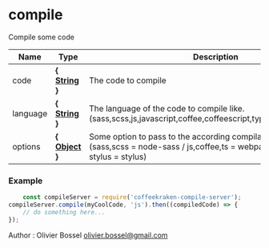 # compile

Compile some code


Name  |  Type  |  Description  |  Status  |  Default
------------  |  ------------  |  ------------  |  ------------  |  ------------
code  |  **{ [String](https://developer.mozilla.org/fr/docs/Web/JavaScript/Reference/Objets_globaux/String) }**  |  The code to compile  |  required  |
language  |  **{ [String](https://developer.mozilla.org/fr/docs/Web/JavaScript/Reference/Objets_globaux/String) }**  |  The language of the code to compile like. (sass,scss,js,javascript,coffee,coffeescript,typescript,ts,stylus,styl)  |  required  |
options  |  **{ [Object](https://developer.mozilla.org/fr/docs/Web/JavaScript/Reference/Objets_globaux/Object) }**  |  Some option to pass to the according compilation package bellow. (sass,scss = node-sass / js,coffee,ts = webpack with loaders / stylus = stylus)  |  optional  |  {}

### Example
```js
	const compileServer = require('coffeekraken-compile-server');
compileServer.compile(myCoolCode, 'js').then((compiledCode) => {
 	// do something here...
});
```
Author : Olivier Bossel <olivier.bossel@gmail.com>